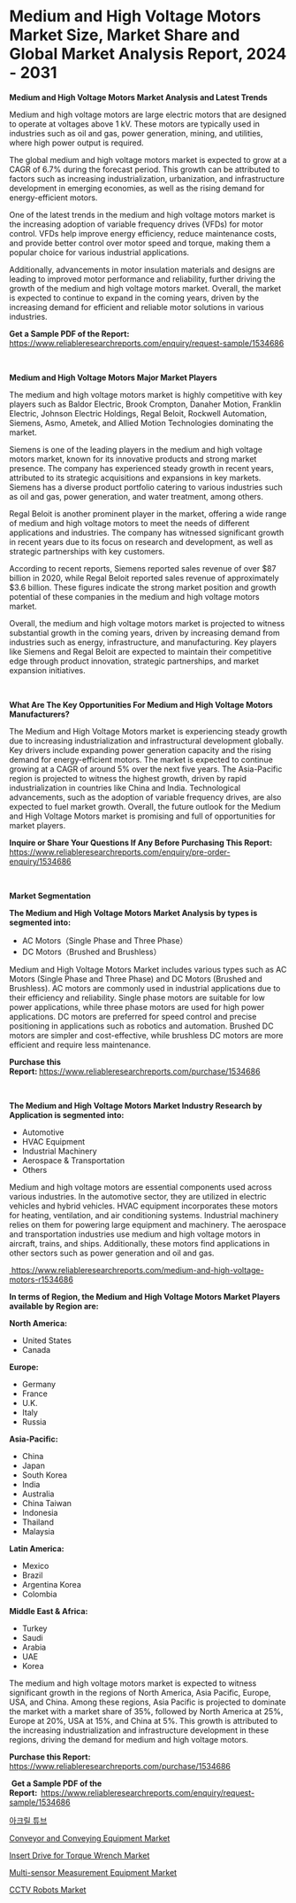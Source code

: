 <p><h1>Medium and High Voltage Motors Market Size, Market Share and Global Market Analysis Report, 2024 - 2031</h1></p><p><strong>Medium and High Voltage Motors Market Analysis and Latest Trends</strong></p>
<p><p>Medium and high voltage motors are large electric motors that are designed to operate at voltages above 1 kV. These motors are typically used in industries such as oil and gas, power generation, mining, and utilities, where high power output is required.</p><p>The global medium and high voltage motors market is expected to grow at a CAGR of 6.7% during the forecast period. This growth can be attributed to factors such as increasing industrialization, urbanization, and infrastructure development in emerging economies, as well as the rising demand for energy-efficient motors.</p><p>One of the latest trends in the medium and high voltage motors market is the increasing adoption of variable frequency drives (VFDs) for motor control. VFDs help improve energy efficiency, reduce maintenance costs, and provide better control over motor speed and torque, making them a popular choice for various industrial applications.</p><p>Additionally, advancements in motor insulation materials and designs are leading to improved motor performance and reliability, further driving the growth of the medium and high voltage motors market. Overall, the market is expected to continue to expand in the coming years, driven by the increasing demand for efficient and reliable motor solutions in various industries.</p></p>
<p><strong>Get a Sample PDF of the Report:&nbsp;</strong> <a href="https://www.reliableresearchreports.com/enquiry/request-sample/1534686">https://www.reliableresearchreports.com/enquiry/request-sample/1534686</a></p>
<p>&nbsp;</p>
<p><strong>Medium and High Voltage Motors Major Market Players</strong></p>
<p><p>The medium and high voltage motors market is highly competitive with key players such as Baldor Electric, Brook Crompton, Danaher Motion, Franklin Electric, Johnson Electric Holdings, Regal Beloit, Rockwell Automation, Siemens, Asmo, Ametek, and Allied Motion Technologies dominating the market. </p><p>Siemens is one of the leading players in the medium and high voltage motors market, known for its innovative products and strong market presence. The company has experienced steady growth in recent years, attributed to its strategic acquisitions and expansions in key markets. Siemens has a diverse product portfolio catering to various industries such as oil and gas, power generation, and water treatment, among others.</p><p>Regal Beloit is another prominent player in the market, offering a wide range of medium and high voltage motors to meet the needs of different applications and industries. The company has witnessed significant growth in recent years due to its focus on research and development, as well as strategic partnerships with key customers.</p><p>According to recent reports, Siemens reported sales revenue of over $87 billion in 2020, while Regal Beloit reported sales revenue of approximately $3.6 billion. These figures indicate the strong market position and growth potential of these companies in the medium and high voltage motors market.</p><p>Overall, the medium and high voltage motors market is projected to witness substantial growth in the coming years, driven by increasing demand from industries such as energy, infrastructure, and manufacturing. Key players like Siemens and Regal Beloit are expected to maintain their competitive edge through product innovation, strategic partnerships, and market expansion initiatives.</p></p>
<p>&nbsp;</p>
<p><strong>What Are The Key Opportunities For Medium and High Voltage Motors Manufacturers?</strong></p>
<p><p>The Medium and High Voltage Motors market is experiencing steady growth due to increasing industrialization and infrastructural development globally. Key drivers include expanding power generation capacity and the rising demand for energy-efficient motors. The market is expected to continue growing at a CAGR of around 5% over the next five years. The Asia-Pacific region is projected to witness the highest growth, driven by rapid industrialization in countries like China and India. Technological advancements, such as the adoption of variable frequency drives, are also expected to fuel market growth. Overall, the future outlook for the Medium and High Voltage Motors market is promising and full of opportunities for market players.</p></p>
<p><strong>Inquire or Share Your Questions If Any Before Purchasing This Report:</strong> <a href="https://www.reliableresearchreports.com/enquiry/pre-order-enquiry/1534686">https://www.reliableresearchreports.com/enquiry/pre-order-enquiry/1534686</a></p>
<p>&nbsp;</p>
<p><strong>Market Segmentation</strong></p>
<p><strong>The Medium and High Voltage Motors Market Analysis by types is segmented into:</strong></p>
<p><ul><li>AC Motors（Single Phase and Three Phase）</li><li>DC Motors（Brushed and Brushless）</li></ul></p>
<p><p>Medium and High Voltage Motors Market includes various types such as AC Motors (Single Phase and Three Phase) and DC Motors (Brushed and Brushless). AC motors are commonly used in industrial applications due to their efficiency and reliability. Single phase motors are suitable for low power applications, while three phase motors are used for high power applications. DC motors are preferred for speed control and precise positioning in applications such as robotics and automation. Brushed DC motors are simpler and cost-effective, while brushless DC motors are more efficient and require less maintenance.</p></p>
<p><strong>Purchase this Report:&nbsp;</strong><a href="https://www.reliableresearchreports.com/purchase/1534686">https://www.reliableresearchreports.com/purchase/1534686</a></p>
<p>&nbsp;</p>
<p><strong>The Medium and High Voltage Motors Market Industry Research by Application is segmented into:</strong></p>
<p><ul><li>Automotive</li><li>HVAC Equipment</li><li>Industrial Machinery</li><li>Aerospace & Transportation</li><li>Others</li></ul></p>
<p><p>Medium and high voltage motors are essential components used across various industries. In the automotive sector, they are utilized in electric vehicles and hybrid vehicles. HVAC equipment incorporates these motors for heating, ventilation, and air conditioning systems. Industrial machinery relies on them for powering large equipment and machinery. The aerospace and transportation industries use medium and high voltage motors in aircraft, trains, and ships. Additionally, these motors find applications in other sectors such as power generation and oil and gas.</p></p>
<p><a href="https://www.reliableresearchreports.com/medium-and-high-voltage-motors-r1534686">&nbsp;https://www.reliableresearchreports.com/medium-and-high-voltage-motors-r1534686</a></p>
<p><strong>In terms of Region, the Medium and High Voltage Motors Market Players available by Region are:</strong></p>
<p>
    <p> <strong> North America: </strong>
        <ul>
            <li>United States</li>
            <li>Canada</li>
        </ul>
        </p> 
    <p> <strong> Europe: </strong>
        <ul>
            <li>Germany</li>
            <li>France</li>
            <li>U.K.</li>
            <li>Italy</li>
            <li>Russia</li>
        </ul>
        </p> 
    <p> <strong> Asia-Pacific: </strong>
        <ul>
            <li>China</li>
            <li>Japan</li>
            <li>South Korea</li>
            <li>India</li>
            <li>Australia</li>
            <li>China Taiwan</li>
            <li>Indonesia</li>
            <li>Thailand</li>
            <li>Malaysia</li>
        </ul>
        </p> 
    <p> <strong> Latin America: </strong>
        <ul>
            <li>Mexico</li>
            <li>Brazil</li>
            <li>Argentina Korea</li>
            <li>Colombia</li>
        </ul>
        </p> 
    <p> <strong> Middle East & Africa: </strong>
        <ul>
            <li>Turkey</li>
            <li>Saudi</li>
            <li>Arabia</li>
            <li>UAE</li>
            <li>Korea</li>
        </ul>
    </p>
    </p>
<p><p>The medium and high voltage motors market is expected to witness significant growth in the regions of North America, Asia Pacific, Europe, USA, and China. Among these regions, Asia Pacific is projected to dominate the market with a market share of 35%, followed by North America at 25%, Europe at 20%, USA at 15%, and China at 5%. This growth is attributed to the increasing industrialization and infrastructure development in these regions, driving the demand for medium and high voltage motors.</p></p>
<p><strong>Purchase this Report: </strong><a href="https://www.reliableresearchreports.com/purchase/1534686">https://www.reliableresearchreports.com/purchase/1534686</a></p>
<p>&nbsp;<strong>Get a Sample PDF of the Report:&nbsp;&nbsp;</strong><a href="https://www.reliableresearchreports.com/enquiry/request-sample/1534686">https://www.reliableresearchreports.com/enquiry/request-sample/1534686</a></p>
<p><strong></strong></p>
<p><p><a href="https://github.com/tasfiyaj85/Market-Research-Report-List-2/blob/main/536780870096.md">아크릴 튜브</a></p><p><a href="https://github.com/ctanaka235/Market-Research-Report-List-1/blob/main/conveyor-and-conveying-equipment-market.md">Conveyor and Conveying Equipment Market</a></p><p><a href="https://github.com/AlysaLedner2023/Market-Research-Report-List-2/blob/main/insert-drive-for-torque-wrench-market.md">Insert Drive for Torque Wrench Market</a></p><p><a href="https://github.com/JermaineCrona2023/Market-Research-Report-List-2/blob/main/multi-sensor-measurement-equipment-market.md">Multi-sensor Measurement Equipment Market</a></p><p><a href="https://github.com/Sherrillcrooksxa8i18ucf2m/Market-Research-Report-List-3/blob/main/cctv-robots-market.md">CCTV Robots Market</a></p></p>
